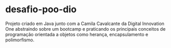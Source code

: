 # desafio-poo-dio

Projeto criado em Java junto com a Camila Cavalcante da Digital Innovation One abstraindo sobre um bootcamp e praticando os principais conceitos de programação orientada a objetos como herança, encapsulamento e polimorfismo.
